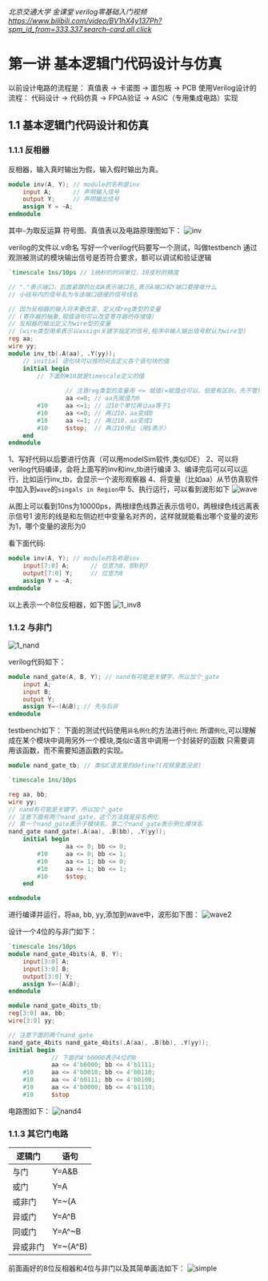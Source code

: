 *北京交通大学 金课堂 verilog零基础入门视频*
*https://www.bilibili.com/video/BV1hX4y137Ph?spm_id_from=333.337.search-card.all.click*

# 第一讲 基本逻辑门代码设计与仿真

以前设计电路的流程是：
真值表 -> 卡诺图 -> 面包板 -> PCB
使用Verilog设计的流程：
代码设计 -> 代码仿真 -> FPGA验证 -> ASIC（专用集成电路）实现

## 1.1 基本逻辑门代码设计和仿真

### 1.1.1 反相器
反相器，输入真时输出为假，输入假时输出为真。
```verilog
module inv(A, Y); // module的名称是inv
    input A;      // 声明输入信号
    output Y;     // 声明输出信号
    assign Y = ~A;
endmodule
```
其中`~`为取反运算
符号图、真值表以及电路原理图如下：
![inv](1_inv.png)


verilog的文件以.v命名
写好一个verilog代码要写一个测试，叫做testbench
通过观测被测试的模块输出信号是否符合要求，额可以调试和验证逻辑



```verilog
`timescale 1ns/10ps // 1纳秒的时间单位，10皮秒的精度

// "."表示端口，后面紧跟的比如A表示端口名,表示A端口和Y端口要接收什么
// 小括号内的信号名为与该端口链接的信号线名

// 因为反相器的输入将来要改变，定义成reg类型的变量
// (寄存器的抽象,赋值语句可以改变寄存器的存储值）
// 反相器的输出定义为wire型的变量
// (wire类型用来表示以assign关键字指定的信号,程序中输入输出信号默认为wire型)
reg aa;
wire yy;
module inv_tb(.A(aa), .Y(yy));
    // initial 语句块可以按时间去定义各个语句块的值
    initial begin
        // 下面的#10就是timescale定义的值
                
                // 注意reg类型的变量用 <= 赋值(=赋值也可以，但是有区别，先不管)
                aa <=0; // aa先赋值为0
        #10     aa <=1; // 过10个单位再让aa等于1
        #10     aa <=0; // 再过10，aa变成0
        #10     aa <=1; // 再过10，aa变成1
        #10     $stop;  // 再过10停止（用$表示）
    end
endmodule

```

1、写好代码以后要进行仿真（可以用modelSim软件,类似IDE）
2、可以将verilog代码编译，会将上面写的inv和inv_tb进行编译
3、编译完后可以可以运行，比如运行inv_tb，会显示一个波形观察器
4、将变量（比如aa）从节仿真软件中加入到`wave`的`singals in Region`中
5、执行运行，可以看到波形如下
![wave](1_wave.png)

从图上可以看到10ns为10000ps，两根绿色线靠近表示信号0，两根绿色线远离表示信号1
波形的线是和左侧边栏中变量名对齐的，这样就就能看出哪个变量的波形为1，哪个变量的波形为0

看下面代码:
```verilog
module inv(A, Y); // module的名称是inv
    input[7:0] A;      // 位宽为8，即0到7
    output[7:0] Y;     // 位宽为8
    assign Y = ~A;
endmodule
```
以上表示一个8位反相器，如下图
![1_inv8](1_inv8.png)


### 1.1.2 与非门
![1_nand](1_nand.png)

verilog代码如下：
```verilog
module nand_gate(A, B, Y); // nand有可能是关键字，所以加个_gate
    input A;
    input B;
    output Y;
    assign Y=~(A&B); // 先与后非
endmodule
```

testbench如下：
下面的测试代码使用`异名例化`的方法进行`例化`
所谓`例化`,可以理解成在某个模块中调用另外一个模块,类似c语言中调用一个封装好的函数
只需要调用该函数，而不需要知道函数的实现。

```verilog
module nand_gate_tb; // 类似C语言里的define?(视频里面没说)

`timescale 1ns/10ps

reg aa, bb;
wire yy;
// nand有可能是关键字，所以加个_gate
// 注意下面有两个nand_gate，这个方法就是异名例化
// 第一个nand_gate表示子模块名，第二个nand_gate表示例化模块名
nand_gate nand_gate(.A(aa), .B(bb), .Y(yy)); 
    initial begin
                aa <= 0; bb <= 0;
        #10     aa <= 0; bb <= 1;
        #10     aa <= 1; bb <= 0;
        #10     aa <= 1; bb <= 1;
        #10     $stop;
    end

endmodule
```

进行编译并运行，将aa, bb, yy,添加到wave中，波形如下图：
![wave2](1_wave2.png)

设计一个4位的与非门如下：
```verilog
`timescale 1ns/10ps
module nand_gate_4bits(A, B, Y);
    input[3:0] A;
    input[3:0] B;
    output[3:0] Y;
    assign Y=~(A&B);
endmodule

module nand_gate_4bits_tb;
reg[3:0] aa, bb;
wire[3:0] yy;

// 注意下面的两个nand_gate
nand_gate_4bits nand_gate_4bits(.A(aa), .B(bb), .Y(yy));
initial begin
            // 下面的4'b0000表示4位的0
            aa <= 4'b0000; bb <= 4'b1111;
    #10     aa <= 4'b0010; bb <= 4'b0110;
    #10     aa <= 4'b0111; bb <= 4'b0100;
    #10     aa <= 4'b0000; bb <= 4'b1110;
    #10     $stop
```

电路图如下：
![nand4](1_nand4.png)

### 1.1.3 其它门电路
|  逻辑门   | 语句  |
|  ----  | ----  |
| 与门  | Y=A&B |
| 或门  | Y=A|B |
| 或非门  | Y=~(A|B) |
| 异或门  | Y=A^B |
| 同或门  | Y=A^~B |
| 异或非门  | Y=~(A^B) |

前面画好的8位反相器和4位与非门以及其简单画法如下：
![simple](1_inv_nand_simple.png)